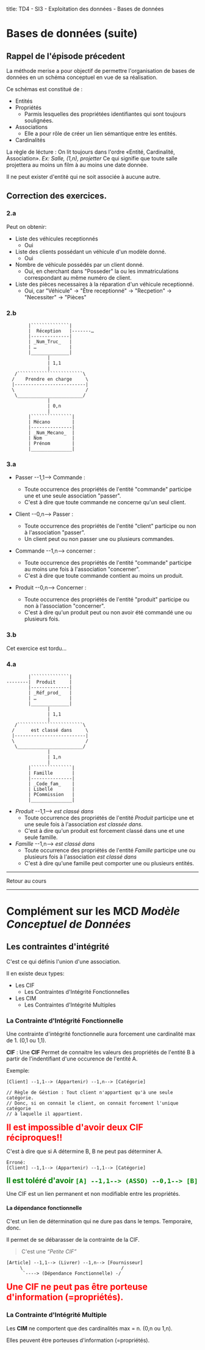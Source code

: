 title: TD4 - SI3 - Exploitation des données - Bases de données

# Bases de données (suite)

## Rappel de l'épisode précedent

La méthode merise a pour objectif de permettre l'organisation de bases de données en 
un schéma conceptuel en vue de sa réalisation. 

Ce schémas est constitué de :

* Entités
* Propriétés
    * Parmis lesquelles des propriétées identifiantes qui sont toujours soulignées. 
* Associations
    * Elle a pour rôle de créer un lien sémantique entre les entités. 
* Cardinalités

La règle de lécture : On lit toujours dans l'ordre «Entité, Cardinalité, Association».
*Ex: Salle, (1,n), projetter* Ce qui signifie que toute salle projettera au moins un 
film à au moins une date donnée. 

Il ne peut exister d'entité qui ne soit associée à aucune autre. 

## Correction des exercices. 

### 2.a

Peut on obtenir: 

* Liste des véhicules receptionnés
    * Oui
* Liste des clients possédant un véhicule d'un modèle donné.
    * Oui
* Nombre de véhicule possédés par un client donné.
    * Oui, en cherchant dans "Posseder" la ou les immatriculations correspondant au 
         même numéro de client. 
* Liste des pièces necessaires à la réparation d'un véhicule receptionné.
    * Oui, car "Véhicule" -> "Être receptionné" -> "Recpetion" -> 
        "Necessiter" -> "Pièces"

### 2.b

~~~
        |``````````````|
        |  Réception   |-------…
        |--------------|
        | _Num_Truc_   |
        | …            |
        |______________|
               |
               | 1,1
               |
   /````````````````````````\
  /    Prendre en charge     \
  |--------------------------|
  \                          /
   \________________________/
               |
               | 0,n
               |
        |```````````````|
        | Mécano        |
        |---------------|
        | _Num_Mecano_  |
        | Nom           |
        | Prénom        |
        |_______________|
~~~

### 3.a

* Passer --1,1--> Commande : 
    * Toute occurrence des propriétés de l'entité "commande" participe 
    une et une seule association "passer". 
    * C'est à dire que toute commande ne concerne qu'un 
    seul client.
* Client --0,n--> Passer : 
    * Toute occurrence des propriétés de l'entité "client" participe ou non à 
    l'association "passer". 
    * Un client peut ou non passer une ou plusieurs commandes. 

* Commande --1,n--> concerner :
    * Toute occurrence des propriétés de l'entité "commande" participe au moins une 
    fois à l'association "concerner". 
    * C'est à dire que toute commande contient au moins un produit. 

* Produit --0,n--> Concerner :
    * Toute occurrence des propriétés de l'entité "produit" participe ou non à 
    l'association "concerner". 
    * C'est à dire qu'un produit peut ou non avoir été commandé une ou plusieurs fois. 


### 3.b

Cet exercice est tordu…

### 4.a

~~~
        |``````````````|
--------|  Produit     |
        |--------------|
        | _Réf_prod_   |
        | …            |
        |______________|
               |
               | 1,1
               |
   /````````````````````````\
  /      est classé dans     \
  |--------------------------|
  \                          /
   \________________________/
               |
               | 1,n
               |
        |```````````````|
        | Famille       |
        |---------------|
        | _Code_fam_    |
        | Libellé       |
        | PCommission   |
        |_______________|
~~~

* *Produit* --1,1--> *est classé dans*
    * Toute occurrence des propriétés de l'entité *Produit* participe une et 
    une seule fois à l'association *est classée dans*. 
    * C'est à dire qu'un produit est forcement classé dans une et une seule famille. 
* *Famille* --1,n--> *est classé dans*
    * Toute occurrence des propriétés de l'entité *Famille* participe une ou plusieurs
    fois à l'association *est classé dans*
    * C'est à dire qu'une famille peut comporter une ou plusieurs entités. 


----

Retour au cours

----

# Complément sur les MCD *Modèle Conceptuel de Données*


## Les contraintes d'intégrité 

C'est ce qui définis l'union d'une association. 

Il en existe deux types:

* Les CIF
    * Les Contraintes d'Intégrité Fonctionnelles
* Les CIM
    * Les Contraintes d'Intégrité Multiples

### La Contrainte d'Intégrité Fonctionnelle

Une contrainte d'intégrité fonctionnelle aura forcement une cardinalité max de 1. 
(0,1 ou 1,1). 

**CIF** : Une **CIF** Permet de connaitre les valeurs des propriétés de l'entité B 
à partir de l'indentifiant d'une occurence de l'entité A. 

Exemple:

~~~
[Client] --1,1--> (Appartenir) --1,n--> [Catégorie]

// Règle de Géstion : Tout client n'appartient qu'à une seule catégorie.
// Donc, si on connait le client, on connait forcement l'unique catégorie 
// à laquelle il appartient. 
~~~

**<span style='color: red; font-size:1.6em;'>Il est impossible d'avoir deux CIF réciproques!!</span>**

C'est à dire que si A détermine B, B ne peut pas déterminer A.

~~~
Érroné:
[Client] --1,1--> (Appartenir) --1,1--> [Catégorie]
~~~

**<span style='color: green; font-size:1.4em;'>Il est toléré d'avoir `[A] --1,1--> (ASSO) --0,1--> [B]`</span>**


Une CIF est un lien permanent et non modifiable entre les propriétés. 

#### La dépendance fonctionnelle

C'est un lien de détermination qui ne dure pas dans le temps. Temporaire, donc.

Il permet de se débarasser de la contrainte de la CIF. 

> C'est une *“Petite CIF”*

~~~
[Article] --1,1--> (Livrer) --1,n--> [Fournisseur]
     \                                    /
      `----> (Dépendance Fonctionnelle) -/
~~~

**<span style='color: red; font-size: 1.6em;'>Une CIF ne peut pas être porteuse d'information (=propriétés).</span>**

### La Contrainte d'Intégrité Multiple

Les **CIM** ne comportent que des cardinalités max = n. (0,n ou 1,n). 

Elles peuvent être porteuses d'information (=propriétés). 
